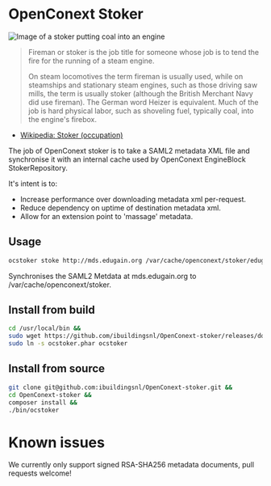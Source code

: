 OpenConext Stoker
=================
![Image of a stoker putting coal into an engine](http://upload.wikimedia.org/wikipedia/commons/thumb/2/22/Baureihe52Heizer.jpg/203px-Baureihe52Heizer.jpg)
> Fireman or stoker is the job title for someone whose job is to tend the fire for the running of a steam engine.
>
> On steam locomotives the term fireman is usually used, while on steamships and stationary steam engines, such as those driving saw mills, the term is usually stoker (although the British Merchant Navy did use fireman). The German word Heizer is equivalent. Much of the job is hard physical labor, such as shoveling fuel, typically coal, into the engine's firebox.
- [Wikipedia: Stoker (occupation)](http://en.wikipedia.org/wiki/Stoker_\(occupation\))

The job of OpenConext stoker is to take a SAML2 metadata XML file and synchronise it with an internal cache used by
OpenConext EngineBlock StokerRepository.

It's intent is to:
- Increase performance over downloading metadata xml per-request.
- Reduce dependency on uptime of destination metadata xml.
- Allow for an extension point to 'massage' metadata.

## Usage
```bash
ocstoker stoke http://mds.edugain.org /var/cache/openconext/stoker/edugain --certPath=https://www.edugain.org/mds-2014.cer
```
Synchronises the SAML2 Metdata at mds.edugain.org to /var/cache/openconext/stoker.

## Install from build
```bash
cd /usr/local/bin && 
sudo wget https://github.com/ibuildingsnl/OpenConext-stoker/releases/download/0.1.0/ocstoker.phar && 
sudo ln -s ocstoker.phar ocstoker 
```

## Install from source
```bash
git clone git@github.com:ibuildingsnl/OpenConext-stoker.git &&
cd OpenConext-stoker &&
composer install &&
./bin/ocstoker
```

# Known issues
We currently only support signed RSA-SHA256 metadata documents, pull requests welcome!
